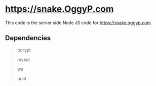 # https://snake.OggyP.com

This code is the server side Node JS code for https://snake.oggyp.com

## Dependencies

> bcrypt

> mysql

> ws

> uuid
